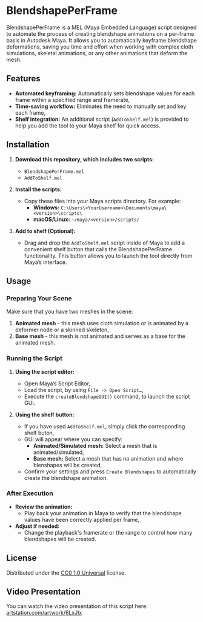 # BlendshapePerFrame

BlendshapePerFrame is a MEL (Maya Embedded Language) script designed to automate the process of creating blendshape animations on a per-frame basis in Autodesk Maya. It allows you to automatically keyframe blendshape deformations, saving you time and effort when working with complex cloth simulations, skeletal animations, or any other animations that deform the mesh.

## Features

- **Automated keyframing:** Automatically sets blendshape values for each frame within a specified range and framerate,
- **Time-saving workflow:** Eliminates the need to manually set and key each frame,
- **Shelf integration:** An additional script (`AddToShelf.mel`) is provided to help you add the tool to your Maya shelf for quick access.

## Installation

1. **Download this repository, which includes two scripts:**
   - `BlendshapePerFrame.mel`
   - `AddToShelf.mel`

2. **Install the scripts:**
   - Copy these files into your Maya scripts directory. For example:
     - **Windows:** `C:\Users\<YourUsername>\Documents\maya\<version>\scripts\`
     - **macOS/Linux:** `~/maya/<version>/scripts/`

3. **Add to shelf (Optional):**
   - Drag and drop the `AddToShelf.mel` script inside of Maya to add a convenient shelf button that calls the BlendshapePerFrame functionality. This button allows you to launch the tool directly from Maya’s interface.

## Usage

### Preparing Your Scene

Make sure that you have two meshes in the scene:

1. **Animated mesh** - this mesh uses cloth simulation or is animated by a deformer node or a skinned skeleton,
2. **Base mesh** - this mesh is not animated and serves as a base for the animated mesh.

### Running the Script

1. **Using the script editor:**
   - Open Maya’s Script Editor,
   - Load the script, by using `File -> Open Script…`,
   - Execute the `createBlendshapeGUI()` command, to launch the script GUI.

2. **Using the shelf button:**
   - If you have used `AddToShelf.mel`, simply click the corresponding shelf buton,
   - GUI will appear where you can specify:
     - **Animated/Simulated mesh:** Select a mesh that is animated/simulated,
     - **Base mesh:** Select a mesh that has no animation and where blenshapes will be created,
   - Confirm your settings and press `Create Blendshapes` to automatically create the blendshape animation.

### After Execution

- **Review the animation:**
  - Play back your animation in Maya to verify that the blendshape values have been correctly applied per frame,
- **Adjust if needed:**
  - Change the playback's framerate or the range to control how many blendshapes will be created.

## License

Distributed under the [CC0 1.0 Universal](https://creativecommons.org/publicdomain/zero/1.0/) license.

## Video Presentation

You can watch the video presentation of this script here: [artstation.com/artwork/6LxJlx](https://www.artstation.com/artwork/6LxJlx)
